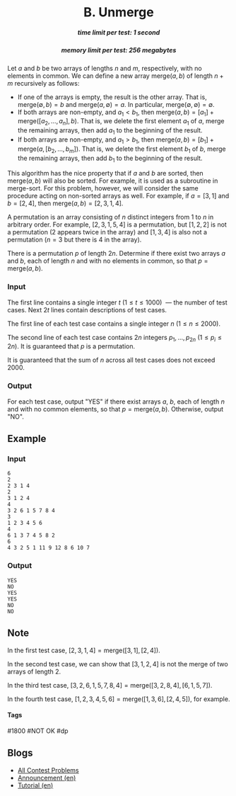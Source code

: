 <h1 style='text-align: center;'> B. Unmerge</h1>

<h5 style='text-align: center;'>time limit per test: 1 second</h5>
<h5 style='text-align: center;'>memory limit per test: 256 megabytes</h5>

Let $a$ and $b$ be two arrays of lengths $n$ and $m$, respectively, with no elements in common. We can define a new array $\mathrm{merge}(a,b)$ of length $n+m$ recursively as follows:

* If one of the arrays is empty, the result is the other array. That is, $\mathrm{merge}(\emptyset,b)=b$ and $\mathrm{merge}(a,\emptyset)=a$. In particular, $\mathrm{merge}(\emptyset,\emptyset)=\emptyset$.
* If both arrays are non-empty, and $a_1<b_1$, then $\mathrm{merge}(a,b)=[a_1]+\mathrm{merge}([a_2,\ldots,a_n],b)$. That is, we delete the first element $a_1$ of $a$, merge the remaining arrays, then add $a_1$ to the beginning of the result.
* If both arrays are non-empty, and $a_1>b_1$, then $\mathrm{merge}(a,b)=[b_1]+\mathrm{merge}(a,[b_2,\ldots,b_m])$. That is, we delete the first element $b_1$ of $b$, merge the remaining arrays, then add $b_1$ to the beginning of the result.

This algorithm has the nice property that if $a$ and $b$ are sorted, then $\mathrm{merge}(a,b)$ will also be sorted. For example, it is used as a subroutine in merge-sort. For this problem, however, we will consider the same procedure acting on non-sorted arrays as well. For example, if $a=[3,1]$ and $b=[2,4]$, then $\mathrm{merge}(a,b)=[2,3,1,4]$.

A permutation is an array consisting of $n$ distinct integers from $1$ to $n$ in arbitrary order. For example, $[2,3,1,5,4]$ is a permutation, but $[1,2,2]$ is not a permutation ($2$ appears twice in the array) and $[1,3,4]$ is also not a permutation ($n=3$ but there is $4$ in the array).

There is a permutation $p$ of length $2n$. Determine if there exist two arrays $a$ and $b$, each of length $n$ and with no elements in common, so that $p=\mathrm{merge}(a,b)$.

### Input

The first line contains a single integer $t$ ($1\le t\le 1000$)  — the number of test cases. Next $2t$ lines contain descriptions of test cases. 

The first line of each test case contains a single integer $n$ ($1\le n\le 2000$).

The second line of each test case contains $2n$ integers $p_1,\ldots,p_{2n}$ ($1\le p_i\le 2n$). It is guaranteed that $p$ is a permutation.

It is guaranteed that the sum of $n$ across all test cases does not exceed $2000$.

### Output

For each test case, output "YES" if there exist arrays $a$, $b$, each of length $n$ and with no common elements, so that $p=\mathrm{merge}(a,b)$. Otherwise, output "NO".

## Example

### Input


```text
6
2
2 3 1 4
2
3 1 2 4
4
3 2 6 1 5 7 8 4
3
1 2 3 4 5 6
4
6 1 3 7 4 5 8 2
6
4 3 2 5 1 11 9 12 8 6 10 7
```
### Output


```text
YES
NO
YES
YES
NO
NO
```
## Note

In the first test case, $[2,3,1,4]=\mathrm{merge}([3,1],[2,4])$.

In the second test case, we can show that $[3,1,2,4]$ is not the merge of two arrays of length $2$.

In the third test case, $[3,2,6,1,5,7,8,4]=\mathrm{merge}([3,2,8,4],[6,1,5,7])$.

In the fourth test case, $[1,2,3,4,5,6]=\mathrm{merge}([1,3,6],[2,4,5])$, for example.



#### Tags 

#1800 #NOT OK #dp 

## Blogs
- [All Contest Problems](../Codeforces_Round_658_(Div._1).md)
- [Announcement (en)](../blogs/Announcement_(en).md)
- [Tutorial (en)](../blogs/Tutorial_(en).md)
